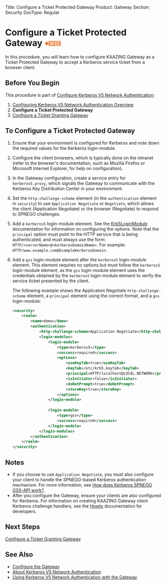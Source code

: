 Title: Configure a Ticket Protected Gateway
Product: Gateway
Section: Security
DocType: Regular

Configure a Ticket Protected Gateway ![This feature is available in KAAZING Gateway - Enterprise Edition](../images/enterprise-feature.png)
====================================================================================================

In this procedure, you will learn how to configure KAAZING Gateway as a Ticket Protected Gateway to accept a Kerberos service ticket from a browser client.

Before You Begin
----------------

This procedure is part of [Configure Kerberos V5 Network Authentication](o_auth_configure.md):

1.  [Configuring Kerberos V5 Network Authentication Overview](o_kerberos.md)
2.  **Configure a Ticket Protected Gateway**
3.  [Configure a Ticket Granting Gateway](p_kerberos_configure_ticket_granting_gateway.md)

To Configure a Ticket Protected Gateway
---------------------------------------

1.  Ensure that your environment is configured for Kerberos and note down the required values for the Kerberos login-module.
2.  Configure the client browsers, which is typically done on the intranet (refer to the browser's documentation, such as Mozilla Firefox or Microsoft Internet Explorer, for help on configuration).
3.  In the Gateway configuration, create a service entry for `kerberos5.proxy`, which signals the Gateway to communicate with the Kerberos Key Distribution Center in your environment.
4.  Set the `http-challenge-scheme` element (in the `authentication` element in `security`) to use `Application Negotiate` or `Negotiate`, which allows the client (Application Negotiate) or the browser (Negotiate) to respond to SPNEGO challenges.
5.  Add a `kerberos5` login-module element. See the [Krb5LoginModule](http://docs.oracle.com/javase/7/docs/jre/api/security/jaas/spec/com/sun/security/auth/module/Krb5LoginModule.html "Krb5LoginModule (Java Authentication and Authorization Service )") documentation for information on configuring the options. Note that the `principal` option must point to the HTTP service that is being authenticated, and must always use the form: `HTTP/<serverName>@<kerberosDomainName>`. For example: `HTTP/www.example.com@ExampleKerberosDomain`.
6.  Add a `gss` login-module element after the `kerberos5` login-module element. This element requires no options but must follow the `kerberos5` login-module element, as the `gss` login-module element uses the credentials obtained by the `kerberos5` login-module element to verify the service ticket presented by the client.

    The following example shows the Application Negotiate `http-challenge-scheme` element, a `principal` element using the correct format, and a `gss` login-module:

    ``` xml
    <security>
        <realm>
            <name>demo</demo>
            <authentication>
                <http-challenge-scheme>Application Negotiate</http-challenge-scheme>
                <login-modules>
                    <login-module>
                        <type>kerberos5</type>
                        <success>required</success>
                        <options>
                            <useKeyTab>true</useKeyTab>
                            <keyTab>/etc/krb5.keytab</keyTab>
                            <principal>HTTP/localhost@LOCAL.NETWORK</principal>
                            <isInitiator>false</isInitiator>
                            <doNotPrompt>true</doNotPrompt>
                            <storeKey>true</storeKey>
                        </options>
                    </login-module>

                    <login-module>
                        <type>gss</type>
                        <success>required</success>
                    </login-module>
                </login-modules>
            </authentication>
        </realm>
    </security>
    ```

Notes
-----

-   If you choose to use `Application Negotiate`, you must also configure your client to handle the SPNEGO-based Kerberos authentication mechanism. For more information, see [How does Kerberos SPNEGO GSS-API work?](c_authentication_kerberos.md#how-does-kerberos-spnego-gss-api-work).
-   After you configure the Gateway, ensure your clients are also configured for Kerberos. For information on creating KAAZING Gateway client Kerberos challenge handlers, see the [Howto](../index.md) documentation for developers.

Next Steps
----------

[Configure a Ticket Granting Gateway](p_kerberos_configure_ticket_granting_gateway.md)

See Also
------------------------------

-   [Configure the Gateway](../admin-reference/o_configure_gateway_checklist.md)
-   [About Kerberos V5 Network Authentication](c_authentication_kerberos.md)
-   [Using Kerberos V5 Network Authentication with the Gateway](u_kerberos_configure.md)
